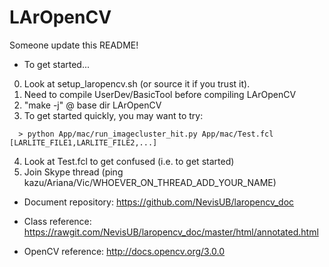 # LArOpenCV

Someone update this README!

- To get started... 
0. Look at setup_laropencv.sh (or source it if you trust it).
1. Need to compile UserDev/BasicTool before compiling LArOpenCV
2. "make -j" @ base dir LArOpenCV
3. To get started quickly, you may want to try:
```
  > python App/mac/run_imagecluster_hit.py App/mac/Test.fcl [LARLITE_FILE1,LARLITE_FILE2,...]
```
4. Look at Test.fcl to get confused (i.e. to get started)
5. Join Skype thread (ping kazu/Ariana/Vic/WHOEVER_ON_THREAD_ADD_YOUR_NAME)


- Document repository: https://github.com/NevisUB/laropencv_doc

- Class reference: https://rawgit.com/NevisUB/laropencv_doc/master/html/annotated.html

- OpenCV reference: http://docs.opencv.org/3.0.0 
